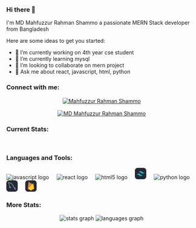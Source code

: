 ### Hi there 👋

I'm MD Mahfuzzur Rahman Shammo a passionate MERN Stack developer from Bangladesh

Here are some ideas to get you started:
- 🔭 I’m currently working on 4th year cse student
- 🌱 I’m currently learning mysql
- 👯 I’m looking to collaborate on mern project
- 💬 Ask me about react, javascript, html, python


<h3 align="left">Connect with me:</h3>
<div align="center">
<p><a href="https://www.facebook.com/mahfuzzurrahman.shammo.9/" target="blank"><img align="center" src="https://raw.githubusercontent.com/mir-hussain/mir-hussain/main/images/icons/Facebook.png" alt="Mahfuzzur Rahman Shammo" height="50"  /></a></p>

<p>
<a href="https://www.linkedin.com/in/md-mahfuzzur-rahman-shammo-241978244/" target="blank"><img align="center" src="https://raw.githubusercontent.com/mir-hussain/mir-hussain/main/images/icons/Linkedin.png" alt="MD Mahfuzzur Rahman Shammo" height="50" /></a>
</p>
</div>



###
<h3 align="left">Current Stats:</h3>
<div align="center">
    <img align="center" src="https://github-readme-streak-stats.herokuapp.com/?user=shammo06&&hide_rank=false&show_icons=true&include_all_commits=true&count_private=true&disable_animations=false&theme=dracula&locale=en&hide_border=false"  alt="" height="200" />   
</div>


###
<h3 align="left">Languages and Tools:</h3>
<div align="">
  <img src="https://cdn.jsdelivr.net/gh/devicons/devicon/icons/javascript/javascript-original.svg" height="30" alt="javascript logo"  />
  <img width="12" />
  <img src="https://cdn.jsdelivr.net/gh/devicons/devicon/icons/react/react-original.svg" height="30" alt="react logo"  />
  <img width="12" />
  <img src="https://cdn.jsdelivr.net/gh/devicons/devicon/icons/html5/html5-original.svg" height="30" alt="html5 logo"  />
  <img width="12" />
  <img src="https://raw.githubusercontent.com/tandpfun/skill-icons/59059d9d1a2c092696dc66e00931cc1181a4ce1f/icons/TailwindCSS-Dark.svg" height="30" alt="csharp logo"  />
  <img width="12" />
  <img src="https://cdn.jsdelivr.net/gh/devicons/devicon/icons/python/python-original.svg" height="30" alt="python logo"  />
  <img width="12" />
  <img src="https://raw.githubusercontent.com/tandpfun/skill-icons/59059d9d1a2c092696dc66e00931cc1181a4ce1f/icons/MySQL-Dark.svg" height="30" alt="csharp logo"  />
  <img width="12" />
  <img src="https://raw.githubusercontent.com/tandpfun/skill-icons/59059d9d1a2c092696dc66e00931cc1181a4ce1f/icons/Firebase-Dark.svg" height="30" alt="csharp logo"  />
</div>

###
<h3 align="left">More Stats:</h3>
<div align="center">
  <img src="https://github-readme-stats.vercel.app/api?username=shammo06&hide_rank=false&show_icons=true&include_all_commits=true&count_private=true&disable_animations=false&theme=dracula&locale=en&hide_border=false"  alt="stats graph"  />
  <img src="https://github-readme-stats.vercel.app/api/top-langs?username=shammo06&locale=en&hide_title=false&layout=compact&card_width=320&langs_count=5&theme=dracula&hide_border=false" height="200" alt="languages graph"  />
</div>
